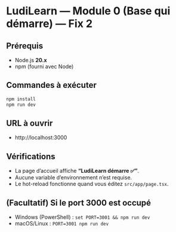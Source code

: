 # LudiLearn — Module 0 (Base qui démarre) — Fix 2

## Prérequis
- Node.js **20.x**
- npm (fourni avec Node)

## Commandes à exécuter
```bash
npm install
npm run dev
```

## URL à ouvrir
- http://localhost:3000

## Vérifications
- La page d’accueil affiche **“LudiLearn démarre ✅”**.
- Aucune variable d’environnement n’est requise.
- Le hot-reload fonctionne quand vous éditez `src/app/page.tsx`.

## (Facultatif) Si le port 3000 est occupé
- Windows (PowerShell) : `set PORT=3001 && npm run dev`
- macOS/Linux : `PORT=3001 npm run dev`
